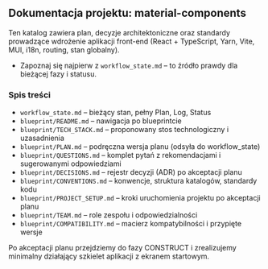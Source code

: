 ## Dokumentacja projektu: material-components

Ten katalog zawiera plan, decyzje architektoniczne oraz standardy prowadzące wdrożenie aplikacji front-end (React + TypeScript, Yarn, Vite, MUI, i18n, routing, stan globalny).

- Zapoznaj się najpierw z `workflow_state.md` – to źródło prawdy dla bieżącej fazy i statusu.

### Spis treści
- `workflow_state.md` – bieżący stan, pełny Plan, Log, Status
- `blueprint/README.md` – nawigacja po blueprintcie
- `blueprint/TECH_STACK.md` – proponowany stos technologiczny i uzasadnienia
- `blueprint/PLAN.md` – podręczna wersja planu (odsyła do workflow_state)
- `blueprint/QUESTIONS.md` – komplet pytań z rekomendacjami i sugerowanymi odpowiedziami
- `blueprint/DECISIONS.md` – rejestr decyzji (ADR) po akceptacji planu
- `blueprint/CONVENTIONS.md` – konwencje, struktura katalogów, standardy kodu
- `blueprint/PROJECT_SETUP.md` – kroki uruchomienia projektu po akceptacji planu
- `blueprint/TEAM.md` – role zespołu i odpowiedzialności
- `blueprint/COMPATIBILITY.md` – macierz kompatybilności i przypięte wersje

Po akceptacji planu przejdziemy do fazy CONSTRUCT i zrealizujemy minimalny działający szkielet aplikacji z ekranem startowym.


